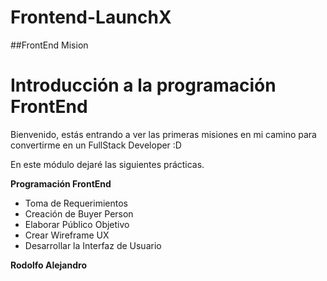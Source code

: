 # Frontend-LaunchX
##FrontEnd Mision

# Introducción a la programación FrontEnd

Bienvenido, estás entrando a ver las primeras misiones en mi camino para convertirme en un FullStack Developer :D

En este módulo dejaré las siguientes prácticas.

**Programación FrontEnd**
- Toma de Requerimientos
- Creación de Buyer Person
- Elaborar Público Objetivo
- Crear Wireframe UX
- Desarrollar la Interfaz de Usuario

**Rodolfo Alejandro**
